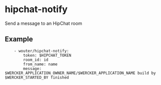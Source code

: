hipchat-notify
===========================

Send a message to an HipChat room


Example
--------
```
    - wouter/hipchat-notify:
        token: $HIPCHAT_TOKEN
        room_id: id
        from_name: name
        message: $WERCKER_APPLICATION_OWNER_NAME/$WERCKER_APPLICATION_NAME build by $WERCKER_STARTED_BY finished
```